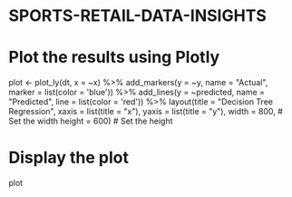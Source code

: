 # SPORTS-RETAIL-DATA-INSIGHTS
# Plot the results using Plotly
plot <- plot_ly(dt, x = ~x) %>%
  add_markers(y = ~y, name = "Actual", marker = list(color = 'blue')) %>%
  add_lines(y = ~predicted, name = "Predicted", line = list(color = 'red')) %>%
  layout(title = "Decision Tree Regression",
         xaxis = list(title = "x"),
         yaxis = list(title = "y"),
         width = 800,  # Set the width
         height = 600)  # Set the height

# Display the plot
plot

